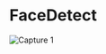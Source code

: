 # FaceDetect
![Capture 1](https://user-images.githubusercontent.com/73217776/150581773-b32c1231-ddb9-4f09-bd91-ac182fcaafd7.JPG)
